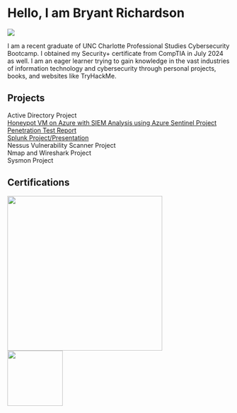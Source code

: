 # Hello, I am Bryant Richardson
<a href="https://linkedin.com/in/bryant-richardson-pbr"><img src="https://img.shields.io/badge/-LinkedIn-0072b1?&style=for-the-badge&logo=linkedin&logoColor=white" /></a>


I am a recent graduate of UNC Charlotte Professional Studies Cybersecurity Bootcamp. I obtained my Security+ certificate from CompTIA in July 2024 as well. I am an eager learner trying to gain knowledge in the vast industries of information technology and cybersecurity through personal projects, books, and websites like TryHackMe. 

## Projects
Active Directory Project<br>
<a href="https://github.com/bryantrichardson/HoneypotVM/tree/main">Honeypot VM on Azure with SIEM Analysis using Azure Sentinel Project</a> <br>
<a href="https://github.com/bryantrichardson/Penetration-Test-Report">Penetration Test Report</a><br>
<a href="https://github.com/bryantrichardson/SplunkPresentation">Splunk Project/Presentation</a><br>
Nessus Vulnerability Scanner Project<br>
Nmap and Wireshark Project<br>
Sysmon Project



## Certifications
<div>
<a href="https://www.credly.com/badges/d56cceb9-5bcf-4137-afa6-7ea731bd6eb9"><img src="https://img.shields.io/badge/-Security%2B-FF0000?&style=for-the-badge&logo=CompTIA&logoColor=white" width="350" length="500" />
</div>
<a href="https://www.credly.com/badges/eda21a8c-55cb-47d0-87af-fa2dccd0c6c0"><img src="https://images.credly.com/size/680x680/images/79938e10-2a3d-420f-85b8-1ec555616ab0/CE_Cert_Badge_CYBER-01.png" width="125" length="150" />

